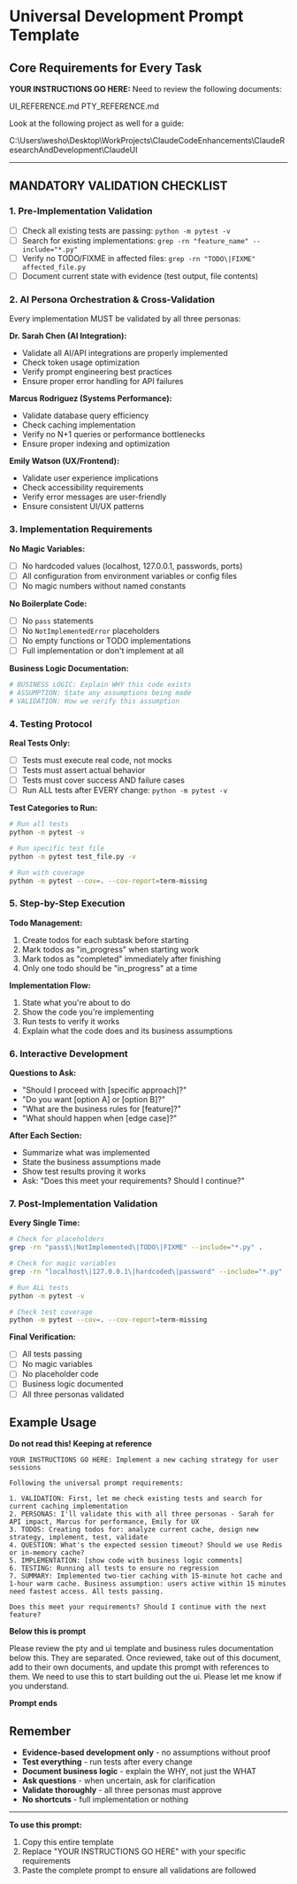 # Universal Development Prompt Template

## Core Requirements for Every Task

**YOUR INSTRUCTIONS GO HERE:** Need to review the following documents:

UI_REFERENCE.md
PTY_REFERENCE.md

Look at the following project as well for a guide:

C:\Users\wesho\Desktop\WorkProjects\ClaudeCodeEnhancements\ClaudeResearchAndDevelopment\ClaudeUI

---

## MANDATORY VALIDATION CHECKLIST

### 1. Pre-Implementation Validation
- [ ] Check all existing tests are passing: `python -m pytest -v`
- [ ] Search for existing implementations: `grep -rn "feature_name" --include="*.py"`
- [ ] Verify no TODO/FIXME in affected files: `grep -rn "TODO\|FIXME" affected_file.py`
- [ ] Document current state with evidence (test output, file contents)

### 2. AI Persona Orchestration & Cross-Validation
Every implementation MUST be validated by all three personas:

**Dr. Sarah Chen (AI Integration):**
- Validate all AI/API integrations are properly implemented
- Check token usage optimization
- Verify prompt engineering best practices
- Ensure proper error handling for API failures

**Marcus Rodriguez (Systems Performance):**
- Validate database query efficiency
- Check caching implementation
- Verify no N+1 queries or performance bottlenecks
- Ensure proper indexing and optimization

**Emily Watson (UX/Frontend):**
- Validate user experience implications
- Check accessibility requirements
- Verify error messages are user-friendly
- Ensure consistent UI/UX patterns

### 3. Implementation Requirements

**No Magic Variables:**
- [ ] No hardcoded values (localhost, 127.0.0.1, passwords, ports)
- [ ] All configuration from environment variables or config files
- [ ] No magic numbers without named constants

**No Boilerplate Code:**
- [ ] No `pass` statements
- [ ] No `NotImplementedError` placeholders
- [ ] No empty functions or TODO implementations
- [ ] Full implementation or don't implement at all

**Business Logic Documentation:**
```python
# BUSINESS LOGIC: Explain WHY this code exists
# ASSUMPTION: State any assumptions being made
# VALIDATION: How we verify this assumption
```

### 4. Testing Protocol

**Real Tests Only:**
- [ ] Tests must execute real code, not mocks
- [ ] Tests must assert actual behavior
- [ ] Tests must cover success AND failure cases
- [ ] Run ALL tests after EVERY change: `python -m pytest -v`

**Test Categories to Run:**
```bash
# Run all tests
python -m pytest -v

# Run specific test file
python -m pytest test_file.py -v

# Run with coverage
python -m pytest --cov=. --cov-report=term-missing
```

### 5. Step-by-Step Execution

**Todo Management:**
1. Create todos for each subtask before starting
2. Mark todos as "in_progress" when starting work
3. Mark todos as "completed" immediately after finishing
4. Only one todo should be "in_progress" at a time

**Implementation Flow:**
1. State what you're about to do
2. Show the code you're implementing
3. Run tests to verify it works
4. Explain what the code does and its business assumptions

### 6. Interactive Development

**Questions to Ask:**
- "Should I proceed with [specific approach]?"
- "Do you want [option A] or [option B]?"
- "What are the business rules for [feature]?"
- "What should happen when [edge case]?"

**After Each Section:**
- Summarize what was implemented
- State the business assumptions made
- Show test results proving it works
- Ask: "Does this meet your requirements? Should I continue?"

### 7. Post-Implementation Validation

**Every Single Time:**
```bash
# Check for placeholders
grep -rn "pass$\|NotImplemented\|TODO\|FIXME" --include="*.py" .

# Check for magic variables  
grep -rn "localhost\|127.0.0.1\|hardcoded\|password" --include="*.py" .

# Run ALL tests
python -m pytest -v

# Check test coverage
python -m pytest --cov=. --cov-report=term-missing
```

**Final Verification:**
- [ ] All tests passing
- [ ] No magic variables
- [ ] No placeholder code
- [ ] Business logic documented
- [ ] All three personas validated

## Example Usage

**Do not read this! Keeping at reference**
```
YOUR INSTRUCTIONS GO HERE: Implement a new caching strategy for user sessions

Following the universal prompt requirements:

1. VALIDATION: First, let me check existing tests and search for current caching implementation
2. PERSONAS: I'll validate this with all three personas - Sarah for API impact, Marcus for performance, Emily for UX
3. TODOS: Creating todos for: analyze current cache, design new strategy, implement, test, validate
4. QUESTION: What's the expected session timeout? Should we use Redis or in-memory cache?
5. IMPLEMENTATION: [show code with business logic comments]
6. TESTING: Running all tests to ensure no regression
7. SUMMARY: Implemented two-tier caching with 15-minute hot cache and 1-hour warm cache. Business assumption: users active within 15 minutes need fastest access. All tests passing.

Does this meet your requirements? Should I continue with the next feature?
```
**Below this is prompt**

Please review the pty and ui template and business rules documentation below this. They are separated. Once reviewed, take out of this document, add to their own documents, and update this prompt with references to them. We need to use this to start building out the ui. Please let me know if you understand.

**Prompt ends**

## Remember

- **Evidence-based development only** - no assumptions without proof
- **Test everything** - run tests after every change
- **Document business logic** - explain the WHY, not just the WHAT
- **Ask questions** - when uncertain, ask for clarification
- **Validate thoroughly** - all three personas must approve
- **No shortcuts** - full implementation or nothing

---

**To use this prompt:**
1. Copy this entire template
2. Replace "YOUR INSTRUCTIONS GO HERE" with your specific requirements
3. Paste the complete prompt to ensure all validations are followed

